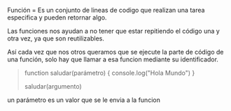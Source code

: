 Función = Es un conjunto de lineas de codigo que realizan una tarea especifica y pueden retornar algo.

Las funciones nos ayudan a no tener que estar repitiendo el código una y otra vez, ya que son reutilizables.

Así cada vez que nos otros queramos que se ejecute la parte de código de una función, solo hay que llamar a esa funcion mediante su identificador.
> function saludar(parámetro) {
> 	console.log("Hola Mundo")
> }
> 
> saludar(argumento)

un parámetro es un valor que se le envia a la funcion